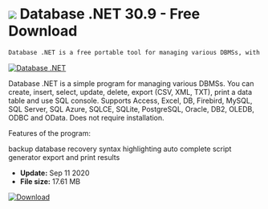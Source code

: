 # ![](https://cdn.softexe.net/static/icon/b/database-.net-1753.png) Database .NET 30.9 - Free Download

```sh
Database .NET is a free portable tool for managing various DBMSs, with support for Access, Excel, Firebird, MySQL, SQL Server, SQL Azure, SQLCE, SQLite, PostgreSQL, Oracle, DB2, OLEDB, ODBC and OData. There are backup features
```
[![Database .NET](https://gallery.dpcdn.pl/imgc/Tools/54255/g_-_420x350_1.5_-_x20140918163115_0.png)](https://softexe.net/win/development-it/database/database-.net:pgec.html)

Database .NET is a simple program for managing various DBMSs. You can create, insert, select, update, delete, export (CSV, XML, TXT), print a data table and use SQL console. Supports Access, Excel, DB, Firebird, MySQL, SQL Server, SQL Azure, SQLCE, SQLite, PostgreSQL, Oracle, DB2, OLEDB, ODBC and OData. Does not require installation.

Features of the program:


backup
database recovery
syntax highlighting
auto complete
script generator
export and print results


- **Update:** Sep 11 2020
- **File size:** 17.61 MB

[![Download](https://cdn.softexe.net/static/img/download.png)](https://softexe.net/win/development-it/database/database-.net:pgec.html)

